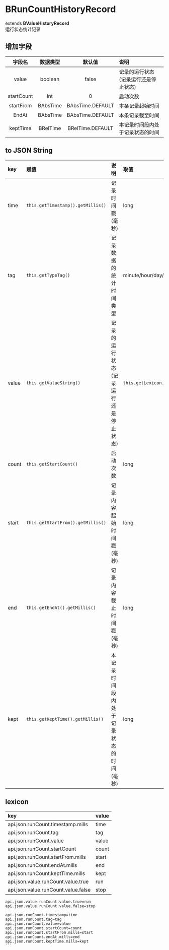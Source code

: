 # BRunCountHistoryRecord
extends **BValueHistoryRecord**  
运行状态统计记录

## 增加字段
| 字段名 | 数据类型 | 默认值 | 说明 |
|:-------:|:------:|:-------:|:------------|
| value | boolean | false | 记录的运行状态(记录运行还是停止状态) |
| startCount | int | 0 | 启动次数 |
| startFrom | BAbsTime | BAbsTime.DEFAULT | 本条记录起始时间 |
| EndAt | BAbsTime | BAbsTime.DEFAULT | 本条记录截至时间 |
| keptTime | BRelTime | BRelTime.DEFAULT | 本记录时间段内处于记录状态的时间 |

## to JSON String
| key | 赋值 | 说明 | 取值 |
|:-------|:------|:-------|:---------|
| time | `this.getTimestamp().getMillis()` | 记录时间戳(毫秒) | long |
| tag | `this.getTypeTag()` | 记录数据的统计时间类型 | minute/hour/day/week/month/year/cov |
| value | `this.getValueString()` | 记录的运行状态(记录运行还是停止状态) | `this.getLexicon.get("api.json.value.runCount.value.*")` |
| count | `this.getStartCount()` | 启动次数 | long |
| start | `this.getStartFrom().getMillis()` | 记录内容起始时间戳(毫秒) | long |
| end | `this.getEndAt().getMillis()` | 记录内容截止时间戳(毫秒) | long |
| kept | `this.getKeptTime().getMillis()` | 本记录时间段内处于记录状态的时间(毫秒) | long |

## lexicon
| key | value |
|:-------|:------|
| api.json.runCount.timestamp.mills | time |
| api.json.runCount.tag | tag |
| api.json.runCount.value | value |
| api.json.runCount.startCount | count |
| api.json.runCount.startFrom.mills | start |
| api.json.runCount.endAt.mills | end |
| api.json.runCount.keptTime.mills | kept |
| api.json.value.runCount.value.true | run |
| api.json.value.runCount.value.false | stop |

````
api.json.value.runCount.value.true=run
api.json.value.runCount.value.false=stop

api.json.runCount.timestamp=time
api.json.runCount.tag=tag
api.json.runCount.value=value
api.json.runCount.startCount=count
api.json.runCount.startFrom.mills=start
api.json.runCount.endAt.mills=end
api.json.runCount.keptTime.mills=kept
```